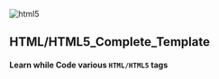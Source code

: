 ![html5](https://user-images.githubusercontent.com/34129569/41225065-94ca3542-6d8b-11e8-820f-a770a4615dba.png)


## HTML/HTML5_Complete_Template
#### Learn while Code various `HTML/HTML5` tags
